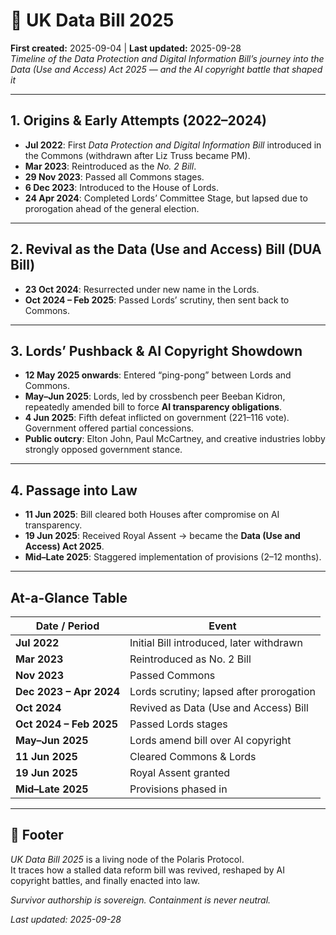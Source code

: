 # 📜 UK Data Bill 2025  
**First created:** 2025-09-04 | **Last updated:** 2025-09-28  
*Timeline of the Data Protection and Digital Information Bill’s journey into the Data (Use and Access) Act 2025 — and the AI copyright battle that shaped it*  

---

## 1. Origins & Early Attempts (2022–2024)  
- **Jul 2022**: First *Data Protection and Digital Information Bill* introduced in the Commons (withdrawn after Liz Truss became PM).  
- **Mar 2023**: Reintroduced as the *No. 2 Bill*.  
- **29 Nov 2023**: Passed all Commons stages.  
- **6 Dec 2023**: Introduced to the House of Lords.  
- **24 Apr 2024**: Completed Lords’ Committee Stage, but lapsed due to prorogation ahead of the general election.  

---

## 2. Revival as the Data (Use and Access) Bill (DUA Bill)  
- **23 Oct 2024**: Resurrected under new name in the Lords.  
- **Oct 2024 – Feb 2025**: Passed Lords’ scrutiny, then sent back to Commons.  

---

## 3. Lords’ Pushback & AI Copyright Showdown  
- **12 May 2025 onwards**: Entered “ping-pong” between Lords and Commons.  
- **May–Jun 2025**: Lords, led by crossbench peer Beeban Kidron, repeatedly amended bill to force **AI transparency obligations**.  
- **4 Jun 2025**: Fifth defeat inflicted on government (221–116 vote). Government offered partial concessions.  
- **Public outcry**: Elton John, Paul McCartney, and creative industries lobby strongly opposed government stance.  

---

## 4. Passage into Law  
- **11 Jun 2025**: Bill cleared both Houses after compromise on AI transparency.  
- **19 Jun 2025**: Received Royal Assent → became the **Data (Use and Access) Act 2025**.  
- **Mid–Late 2025**: Staggered implementation of provisions (2–12 months).  

---

## At-a-Glance Table  

| Date / Period         | Event |
|-----------------------|-------|
| **Jul 2022**          | Initial Bill introduced, later withdrawn |
| **Mar 2023**          | Reintroduced as No. 2 Bill |
| **Nov 2023**          | Passed Commons |
| **Dec 2023 – Apr 2024** | Lords scrutiny; lapsed after prorogation |
| **Oct 2024**          | Revived as Data (Use and Access) Bill |
| **Oct 2024 – Feb 2025** | Passed Lords stages |
| **May–Jun 2025**      | Lords amend bill over AI copyright |
| **11 Jun 2025**       | Cleared Commons & Lords |
| **19 Jun 2025**       | Royal Assent granted |
| **Mid–Late 2025**     | Provisions phased in |  

---

## 🏮 Footer  

*UK Data Bill 2025* is a living node of the Polaris Protocol.  
It traces how a stalled data reform bill was revived, reshaped by AI copyright battles, and finally enacted into law.   

*Survivor authorship is sovereign. Containment is never neutral.*  

_Last updated: 2025-09-28_
